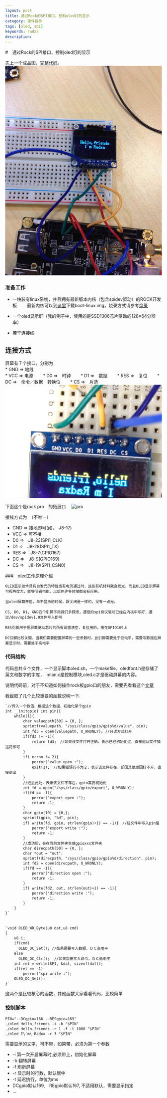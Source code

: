 ```yaml
---
layout: post
title: 通过Rock的SPI接口，控制oled灯的显示  
category: 硬件操作
tags: [oled, spi]
keywords: radxa
description: 
---
```



#　通过Rock的SPI接口，控制oled灯的显示   

先上一个成品图，[完整代码](/public/codes/oled.tar.gz)。 
![img](/public/img/spi_oled.jpg)

### 准备工作  

* 一块装有linux系统，并且拥有最新版本内核（包含spidev驱动）的ROCK开发板　　
    最新内核可以到[这里](http://build.radxa.com/)下载boot-linux.img，烧录方式请参考[烧录](/2014/12/28/Flash-image-to-nand-linux.html)

* 一个oled显示屏（我的例子中，使用的是SSD1306芯片驱动的128×64分辨率）　　

* 若干连接线



## 连接方式  

屏幕有７个接口，分别为  
    * GND => 地线  
    * VCC => 电源　　
    * D0  =>　时钟　　
    * D1  =>　数据　　
    * RES =>　复位　　
    * DC  =>　命令／数据　转换位　　
    * CS  =>　片选　 
![pin](/public/img/oled.jpg)
    
下面这个是rock pro　的拓展口　
    ![pro](http://radxa.com/mw/images/f/fb/Extension_header_funcb.png)

接线方式为　（不唯一）

+ GND => 接地即可(如，　J8-17)  
+ VCC => 可不接  
+ D0  =>　J8-23(SPI1_CLK)  
+ D1  =>　J8-28(SPI1_TX)　  
+ RES =>　J8-7(GPIO167)　　 
+ DC  =>　J8-9(GPIO169)　　
+ CS  =>　J8-19(SPI1_CSN0)  
    
###　oled工作原理介绍  

    OLED显示技术具有自发光的特性当有电流通过时，这些有机材料就会发光，而且OLED显示屏幕可视角度大，能够节省电能，以后在许多领域都会有应用。

    当oled屏幕开启，单不显示的时候，跟关闭是一样的，没有一点光。

    CS, D0, D1, GND四个引脚不用我们多顾虑，通信的spi协议驱动已经在内核中写好，通过/dev/spidev1.0文件写入即可

    RES引脚用于把屏幕驱动芯片的所有设置清空，复位用的，接在GPIO169上

    DC引脚比较关键，当我们需要配置屏幕的一些参数时，此引脚需要处于低电平，需要写数据在屏幕显示时，需要处于高电平



### 代码结构

代码总共６个文件，一个显示脚本oled.sh，一个makefile，oledfont.h是存储了英文和数字的字库，　mian.c是控制模块,oled.c才是驱动屏幕的内容。

说明代码前，对于不知道如何操作rock板gpio口的朋友，需要先看看这个[文章](/2015/01/06/control-led-with-gpio.html)

我截取了几个比较重要的函数说明一下.


    `//传入一个数值，根据这个数据，初始化某个gpio
    int __initgpio( int pin){  
        while(1){
            char valuepath[50] = {0, };
            sprintf(valuepath, "/sys/class/gpio/gpio%d/value", pin);
            int fd3 = open(valuepath, O_WRONLY); //只读方式打开
            if(fd3 != -1){
                return fd3;　//如果该文件打开正确，表示已经初始化过，直接返回文件描述符即可
            }
            if( errno != 2){
                perror("value open :");
                exit(1);　//如果错误码不为２，表示该文件存在，却因其他原因打不开，直接退出
            }
            //进去此处，表示该文件不存在，gpio需要初始化
            int fd = open("/sys/class/gpio/export", O_WRONLY);
            if(fd == -1){
                perror("export open :");
                return -1;
            }
            char gpio[10] = {0,};
            sprintf(gpio, "%d", pin);
            if( write(fd, gpio, strlen(gpio)+1) == -1){　//往文件中写入pin值
                perror("export write :");
                return -1;
            }
            //成功后，会在当前文件夹生成gpioxxx文件夹
            char direcpath[50] = {0, };
            char *out = "out";
            sprintf(direcpath, "/sys/class/gpio/gpio%d/direction", pin);
            int fd2 = open(direcpath, O_WRONLY);
            if(fd == -1){
                perror("direction open :");
                return -1;
            }
            if( write(fd2, out, strlen(out)+1) == -1){
                perror("direction write :");
                return -1;
            }
        }
    }`


    `void OLED_WR_Byte(u8 dat,u8 cmd)
    {   
        u8 i;             
        if(cmd)
          OLED_DC_Set(); //如果需要写入数据，ＤＣ高电平
        else 
          OLED_DC_Clr();  //如果需要写入命令，ＤＣ低电平     
        int ret = write(SPI, &dat, sizeof(dat));
        if(ret == -1)
            perror("spi write :");
        OLED_DC_Set(); 
    }`

这两个是比较核心的函数，其他函数大家看看代码，比较简单  


### 控制脚本  

    PIN="--DCgpio=166 --RESgpio=169"
    ./oled Hello,friends -i -b "$PIN"
    ./oled Hello,friends -r 1 -f -t 1000 "$PIN" 
    ./oled I\`m\ Radxa -r 3 "$PIN"

需要显示的文字，可不带，如果带，必须为第一个参数  

* -i 第一次开启屏幕时,必须带上，初始化屏幕  
* -b 翻转屏幕  
* -f 刷新屏幕  
* -r 显示时的行数，默认居中  
* -t 延迟执行，单位为ms  
* DCgpio默认169,　REgpio默认167, 不适用默认，需要显示指定  
* ...